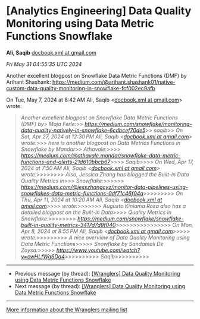 


[Analytics Engineering] Data Quality Monitoring using Data Metric Functions Snowflake
=====================================================================================


**Ali, Saqib**
[docbook.xml at gmail.com](mailto:wranglers%40analyticsengineering.net?Subject=Re%3A%20%5BWranglers%5D%20Data%20Quality%20Monitoring%20using%20Data%20Metric%20Functions%0A%20Snowflake&In-Reply-To=%3CCABDm0O82VjxmfzAmBN62ZV%3DgpHkF6J9d5RLRkvy3tCrVktm9fQ%40mail.gmail.com%3E "[Wranglers] Data Quality Monitoring using Data Metric Functions Snowflake")   

*Fri May 31 04:55:35 UTC 2024*  

Another excellent blogpost on Snowflake Data Metric Functions (DMF) by
Arihant Shashank:
<https://medium.com/@arihant.shashank01/native-custom-data-quality-monitoring-in-snowflake-fcf002ec9afb>

On Tue, May 7, 2024 at 8:42 AM Ali, Saqib <[docbook.xml at gmail.com](https://analyticsengineering.net/mailman/listinfo/wranglers)> wrote:

> *Another excellent blogpost on Snowflake Data Metric Functions (DMF) by*> *Maja Ferle:*>> *<https://medium.com/snowflake/monitoring-data-quality-natively-in-snowflake-6cdbcef70de5>*>> *saqib*>> *On Sat, Apr 27, 2024 at 12:30 PM Ali, Saqib <[docbook.xml at gmail.com](https://analyticsengineering.net/mailman/listinfo/wranglers)> wrote:*>>> *here is another blogpost on Data Metrics Functions in Snowflake by Mandar*>> *Athavale:*>>>> *<https://medium.com/@athavale.mandar/snowflake-data-metric-functions-and-alerts-21d610bbcb67>*>>>> *Saqib*>>>> *On Wed, Apr 17, 2024 at 7:50 AM Ali, Saqib <[docbook.xml at gmail.com](https://analyticsengineering.net/mailman/listinfo/wranglers)> wrote:*>>>>>>>> *Also, Jessica Zhang has blogged the Built-in Data Quality Metrics in*>>> *Snowflake:*>>>>>> *<https://medium.com/@jesszhangcyz/monitor-data-pipelines-using-snowflakes-data-metric-functions-0df71c46f04a>*>>>>>>>>> *On Thu, Apr 11, 2024 at 10:20 AM Ali, Saqib <[docbook.xml at gmail.com](https://analyticsengineering.net/mailman/listinfo/wranglers)>*>>> *wrote:*>>>>>>> *Augusto Kiniama Rosa also has a detailed blogpost on the Built-in Data*>>>> *Quality Metrics in Snowflake:*>>>>>>>> *<https://medium.com/snowflake/snowflake-built-in-quality-metrics-3417d7d9f040>*>>>>>>>>>>>>>>>> *On Mon, Apr 8, 2024 at 8:55 PM Ali, Saqib <[docbook.xml at gmail.com](https://analyticsengineering.net/mailman/listinfo/wranglers)>*>>>> *wrote:*>>>>>>>>> *A nice overview of Data Quality Monitoring using Data Metric Functions*>>>>> *Snowflake by Sandamali De Zoysa:*>>>>> *<https://www.youtube.com/watch?v=cwHLfWg6Da4>*>>>>>>>>>> *Saqib*>>>>>>>>>>  
  




---


* Previous message (by thread): [[Wranglers] Data Quality Monitoring using Data Metric Functions Snowflake](000059.html)
* Next message (by thread): [[Wranglers] Data Quality Monitoring using Data Metric Functions Snowflake](000081.html)




---


[More information about the Wranglers
mailing list](https://analyticsengineering.net/mailman/listinfo/wranglers)  




